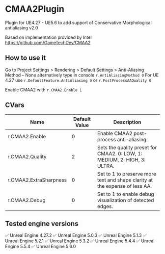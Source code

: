 # CMAA2Plugin
Plugin for UE4.27 - UE5.6 to add support of Conservative Morphological antialiasing v2.0
  
  Based on implementation provided by Intel https://github.com/GameTechDev/CMAA2
## How to use it
Go to Project Settings > Rendering > Default Settings > Anti-Aliasing Method – None
alternatively type in console `r.AntiAliasingMethod 0` 
 For UE 4.27 use `r.DefaultFeature.AntiAliasing 0` or `r.PostProcessAAQuality 0`

Enable CMAA2 with `r.CMAA2.Enable 1`

## CVars
| Name    | Default Value | Description |
| -------- | ------- | ------- |
| r.CMAA2.Enable  | 0    | Enable CMAA2 post-process anti-aliasing. |
| r.CMAA2.Quality | 2     | Sets the quality preset for CMAA2. 0: LOW, 1: MEDIUM, 2: HIGH, 3: ULTRA. |
| r.CMAA2.ExtraSharpness    | 0    | Set to 1 to preserve more text and shape clarity at the expense of less AA. |
| r.CMAA2.Debug | 0 | Set to 1 to enable debug visualization of detected edges. |

## Tested engine versions
✅ Unreal Engine 4.27.2
✅ Unreal Engine 5.0.3
✅ Unreal Engine 5.1.3
✅ Unreal Engine 5.2.1
✅ Unreal Engine 5.3.2
✅ Unreal Engine 5.4.4
✅ Unreal Engine 5.5.4
✅ Unreal Engine 5.6.0
